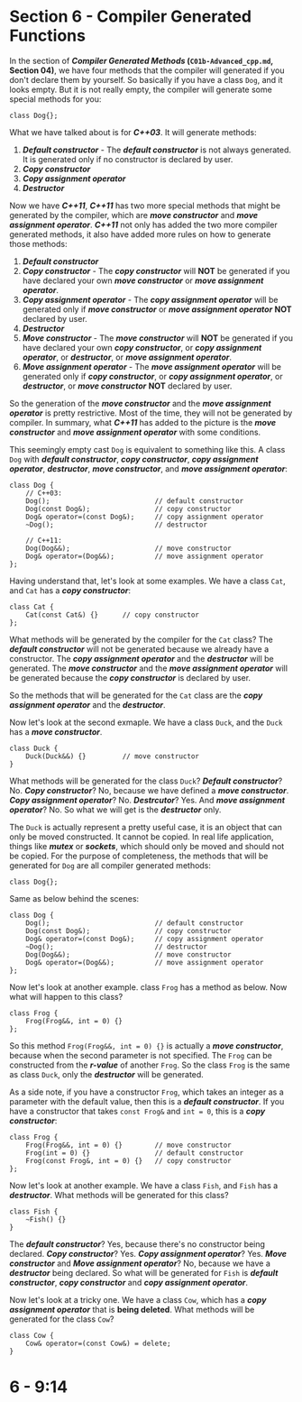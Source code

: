 # Section 6 - Compiler Generated Functions

In the section of ***Compiler Generated Methods* (`C01b-Advanced_cpp.md`, Section 04)**, we have four methods that the compiler will generated if you don't declare them by yourself. So basically if you have a class `Dog`, and it looks empty. But it is not really empty, the compiler will generate some special methods for you:
```
class Dog{};
```
What we have talked about is for ***C++03***. It will generate methods:
1. ***Default constructor*** - The ***default constructor*** is not always generated. It is generated only if no constructor is declared by user.
2. ***Copy constructor***
3. ***Copy assignment operator***
4. ***Destructor***

Now we have ***C++11***, ***C++11*** has two more special methods that might be generated by the compiler, which are ***move constructor*** and ***move assignment operator***. ***C++11*** not only has added the two more compiler generated methods, it also have added more rules on how to generate those methods:
1. ***Default constructor***
2. ***Copy constructor*** - The ***copy constructor*** will **NOT** be generated if you have declared your own ***move constructor*** or ***move assignment operator***.
3. ***Copy assignment operator*** - The ***copy assignment operator*** will be generated only if ***move constructor*** or ***move assignment operator*** **NOT** declared by user.
4. ***Destructor***
5. ***Move constructor*** - The ***move constructor*** will **NOT** be generated if you have declared your own ***copy constructor***, or ***copy assignment operator***, or ***destructor***, or ***move assignment operator***.
6. ***Move assignment operator*** - The ***move assignment operator*** will be generated only if ***copy constructor***, or ***copy assignment operator***, or ***destructor***, or ***move constructor*** **NOT** declared by user.

So the generation of the ***move constructor*** and the ***move assignment operator*** is pretty restrictive. Most of the time, they will not be generated by compiler. In summary, what ***C++11*** has added to the picture is the ***move constructor*** and ***move assignment operator*** with some conditions.

This seemingly empty cast `Dog` is equivalent to something like this. A class `Dog` with ***default constructor***, ***copy constructor***, ***copy assignment operator***, ***destructor***, ***move constructor***, and ***move assignment operator***:
```
class Dog {
    // C++03:
    Dog();                          // default constructor
    Dog(const Dog&);                // copy constructor
    Dog& operator=(const Dog&);     // copy assignment operator
    ~Dog();                         // destructor

    // C++11:
    Dog(Dog&&);                     // move constructor
    Dog& operator=(Dog&&);          // move assignment operator
};
```

Having understand that, let's look at some examples. We have a class `Cat`, and `Cat` has a ***copy constructor***:
```
class Cat {
    Cat(const Cat&) {}      // copy constructor
};
```
What methods will be generated by the compiler for the `Cat` class? The ***default constructor*** will not be generated because we already have a constructor. The ***copy assignment operator*** and the ***destructor*** will be generated. The ***move constructor*** and the ***move assignment operator*** will be generated because the ***copy constructor*** is declared by user.

So the methods that will be generated for the `Cat` class are the ***copy assignment operator*** and the ***destructor***.


Now let's look at the second exmaple. We have a class `Duck`, and the `Duck` has a ***move constructor***.
```
class Duck {
    Duck(Duck&&) {}         // move constructor
}
```
What methods will be generated for the class `Duck`? ***Default constructor***? No. ***Copy constructor***? No, because we have defined a ***move constructor***. ***Copy assignment operator***? No. ***Destrcutor***? Yes. And ***move assignment operator***? No. So what we will get is the ***destructor*** only.

The `Duck` is actually represent a pretty useful case, it is an object that can only be moved constructed. It cannot be copied. In real life application, things like ***mutex*** or ***sockets***, which should only be moved and should not be copied. For the purpose of completeness, the methods that will be generated for `Dog` are all compiler generated methods:
```
class Dog{};
```
Same as below behind the scenes:
```
class Dog {
    Dog();                          // default constructor
    Dog(const Dog&);                // copy constructor
    Dog& operator=(const Dog&);     // copy assignment operator
    ~Dog();                         // destructor
    Dog(Dog&&);                     // move constructor
    Dog& operator=(Dog&&);          // move assignment operator
};
```


Now let's look at another example. class `Frog` has a method as below. Now what will happen to this class?
```
class Frog {
    Frog(Frog&&, int = 0) {}
};
```
So this method `Frog(Frog&&, int = 0) {}` is actually a ***move constructor***, because when the second parameter is not specified. The `Frog` can be constructed from the ***r-value*** of another `Frog`. So the class `Frog` is the same as class `Duck`, only the ***destructor*** will be generated.

As a side note, if you have a constructor `Frog`, which takes an integer as a parameter with the default value, then this is a ***default constructor***. If you have a constructor that takes `const Frog&` and `int = 0`, this is a ***copy constructor***:
```
class Frog {
    Frog(Frog&&, int = 0) {}        // move constructor
    Frog(int = 0) {}                // default constructor
    Frog(const Frog&, int = 0) {}   // copy constructor
};
```


Now let's look at another example. We have a class `Fish`, and `Fish` has a ***destructor***. What methods will be generated for this class?
```
class Fish {
    ~Fish() {}
}
```
The ***default constructor***? Yes, because there's no constructor being declared. ***Copy constructor***? Yes. ***Copy assignment operator***? Yes. ***Move constructor*** and ***Move assignment operator***? No, because we have a ***destructor*** being declared. So what will be generated for `Fish` is ***default constructor***, ***copy constructor*** and ***copy assignment operator***.


Now let's look at a tricky one. We have a class `Cow`, which has a ***copy assignment operator*** that is **being deleted**. What methods will be generated for the class `Cow`?
```
class Cow {
    Cow& operator=(const Cow&) = delete;
}
```


# 6 - 9:14
